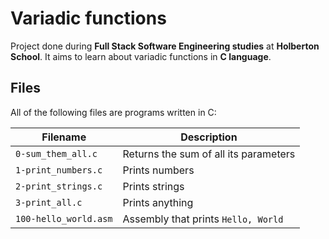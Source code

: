 # Variadic functions

Project done during **Full Stack Software Engineering studies** at **Holberton School**. It aims to learn about variadic functions in **C language**.



## Files

All of the following files are programs written in C:

| Filename              | Description                           |
| --------------------- | ------------------------------------- |
| `0-sum_them_all.c`    | Returns the sum of all its parameters |
| `1-print_numbers.c`   | Prints numbers                        |
| `2-print_strings.c`   | Prints strings                        |
| `3-print_all.c`       | Prints anything                       |
| `100-hello_world.asm` | Assembly that prints `Hello, World`   |